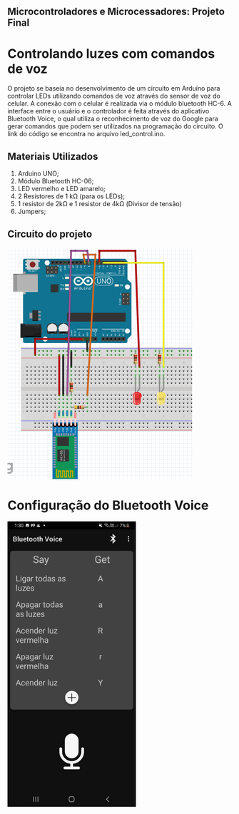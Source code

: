 ## Microcontroladores e Microcessadores: Projeto Final
# Controlando luzes com comandos de voz

O projeto se baseia no desenvolvimento de um circuito em Arduíno para controlar
LEDs utilizando comandos de voz através do sensor de voz do celular. A conexão com o celular
é realizada via o módulo bluetooth HC-6. A interface entre o usuário e o controlador é
feita através do aplicativo Bluetooth Voice, o qual utiliza o reconhecimento de voz do
Google para gerar comandos que podem ser utilizados na programação do circuito. O link
do código se encontra no arquivo led_control.ino.

## Materiais Utilizados

1. Arduino UNO;
2. Módulo Bluetooth HC-06;
3. LED vermelho e LED amarelo;
4. 2 Resistores de 1 kΩ (para os LEDs);
5. 1 resistor de 2kΩ e 1 resistor de 4kΩ (Divisor de tensão)
6. Jumpers;

## Circuito do projeto

![Circuito](circuito.png)

# Configuração do Bluetooth Voice

<img src="btvoice_config.jpeg" width="288" height="640" />
